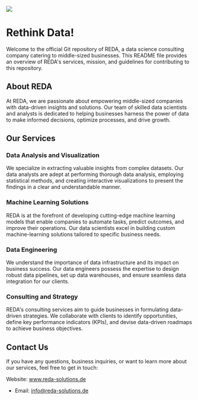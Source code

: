 
![](https://user-images.githubusercontent.com/87521684/211638907-a264fd26-63ee-436b-ae0b-2a831cc65a80.png)

# Rethink Data!

Welcome to the official Git repository of REDA, a data science consulting company catering to middle-sized businesses. This README file provides an overview of REDA's services, mission, and guidelines for contributing to this repository.

## About REDA
At REDA, we are passionate about empowering middle-sized companies with data-driven insights and solutions. Our team of skilled data scientists and analysts is dedicated to helping businesses harness the power of data to make informed decisions, optimize processes, and drive growth.

## Our Services
### Data Analysis and Visualization
We specialize in extracting valuable insights from complex datasets. Our data analysts are adept at performing thorough data analysis, employing statistical methods, and creating interactive visualizations to present the findings in a clear and understandable manner.

### Machine Learning Solutions
REDA is at the forefront of developing cutting-edge machine learning models that enable companies to automate tasks, predict outcomes, and improve their operations. Our data scientists excel in building custom machine-learning solutions tailored to specific business needs.

### Data Engineering
We understand the importance of data infrastructure and its impact on business success. Our data engineers possess the expertise to design robust data pipelines, set up data warehouses, and ensure seamless data integration for our clients.

### Consulting and Strategy
REDA's consulting services aim to guide businesses in formulating data-driven strategies. We collaborate with clients to identify opportunities, define key performance indicators (KPIs), and devise data-driven roadmaps to achieve business objectives.

##  Contact Us
If you have any questions, business inquiries, or want to learn more about our services, feel free to get in touch:

Website: www.reda-solutions.de
* Email: info@reda-solutions.de

